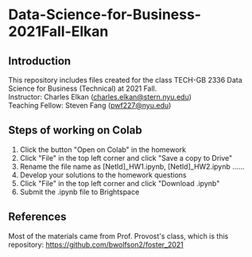 # Data-Science-for-Business-2021Fall-Elkan

## Introduction 
This repository includes files created for the class TECH-GB 2336 Data Science for Business (Technical) at 2021 Fall.   
Instructor: Charles Elkan (charles.elkan@stern.nyu.edu)  
Teaching Fellow: Steven Fang (pwf227@nyu.edu)

## Steps of working on Colab 
1. Click the button "Open on Colab" in the homework
2. Click "File" in the top left corner and click "Save a copy to Drive"
3. Rename the file name as [NetId]_HW1.ipynb, [NetId]_HW2.ipynb ......
4. Develop your solutions to the homework questions
5. Click "File" in the top left corner and click "Download .ipynb"
6. Submit the .ipynb file to Brightspace


## References
Most of the materials came from Prof. Provost's class, which is this repository: https://github.com/bwolfson2/foster_2021 
